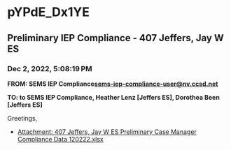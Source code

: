 # pYPdE_Dx1YE
## Preliminary IEP Compliance - 407 Jeffers, Jay W ES
### Dec 2, 2022, 5:08:19 PM
**FROM: SEMS IEP Compliance<sems-iep-compliance-user@nv.ccsd.net>**

**TO: to SEMS IEP Compliance, Heather Lenz [Jeffers ES], Dorothea Been [Jeffers ES]**


Greetings, 





* [Attachment: 407 Jeffers, Jay W ES Preliminary Case Manager Compliance Data 120222.xlsx](pYPdE_Dx1YE-attachment-1.xlsx)
